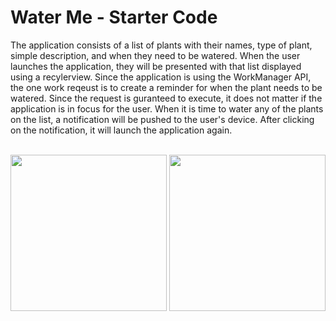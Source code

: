 Water Me - Starter Code
==================================

The application consists of a list of plants with their names, type of plant, simple description, and when they need to be watered. When the user launches the application, they will be presented with that list displayed using a recylerview. Since the application is using the WorkManager API, the one work reqeust is to create a reminder for when the plant needs to be watered. Since the request is guranteed to execute, it does not matter if the application is in focus for the user. When it is time to water any of the plants on the list, a notification will be pushed to the user's device. After clicking on the notification, it will launch the application again. 
<br>
<br>
<p align="center">
  <img src="https://user-images.githubusercontent.com/57158277/170223833-b1b30a79-0f44-47a9-999f-fa685ebb9931.png" width="250">
  <img src="https://user-images.githubusercontent.com/57158277/170224084-2ab7dd6c-b4e6-4166-96d9-ed11ff9e89a3.png" width="250">
</p>
